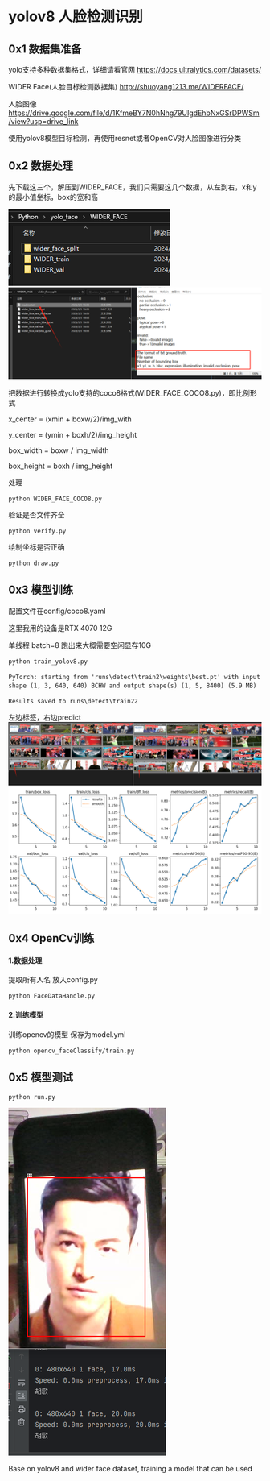 
# yolov8 人脸检测识别

## 0x1 数据集准备

yolo支持多种数据集格式，详细请看官网 https://docs.ultralytics.com/datasets/

WIDER Face(人脸目标检测数据集) http://shuoyang1213.me/WIDERFACE/

人脸图像 https://drive.google.com/file/d/1KfmeBY7N0hNhg79UIgdEhbNxGSrDPWSm/view?usp=drive_link

使用yolov8模型目标检测，再使用resnet或者OpenCV对人脸图像进行分类

## 0x2 数据处理

先下载这三个，解压到WIDER_FACE，我们只需要这几个数据，从左到右，x和y的最小值坐标，box的宽和高

![img.png](imgs/img2.png)
![img.png](imgs/img.png)

把数据进行转换成yolo支持的coco8格式(WIDER_FACE_COCO8.py)，即比例形式

x_center = (xmin + boxw/2)/img_with

y_center = (ymin + boxh/2)/img_height

box_width = boxw / img_width

box_height = boxh / img_height

处理
```angular2html
python WIDER_FACE_COCO8.py
```

验证是否文件齐全
```angular2html
python verify.py
```

绘制坐标是否正确
```angular2html
python draw.py
```

## 0x3 模型训练
配置文件在config/coco8.yaml

这里我用的设备是RTX 4070 12G

单线程 batch=8 跑出来大概需要空闲显存10G

```angular2html
python train_yolov8.py
```
``
PyTorch: starting from 'runs\detect\train2\weights\best.pt' with input shape (1, 3, 640, 640) BCHW and output shape(s) (1, 5, 8400) (5.9 MB)
``

``
Results saved to runs\detect\train22
``

左边标签，右边predict
![img_2.png](imgs/img_2.png)
![runs/detect/train2/results.png](runs/detect/train2/results.png)

## 0x4 OpenCv训练
#### 1.数据处理
提取所有人名 放入config.py
```angular2html
python FaceDataHandle.py
```
#### 2.训练模型
训练opencv的模型 保存为model.yml
```angular2html
python opencv_faceClassify/train.py
```

## 0x5 模型测试

```angular2html
python run.py
```
![img_3.png](imgs/img_3.png)


Base on yolov8 and wider face dataset, training a model that can be used
